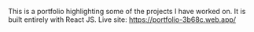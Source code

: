 This is a portfolio highlighting some of the projects I have worked on.
It is built entirely with React JS. 
Live site: https://portfolio-3b68c.web.app/